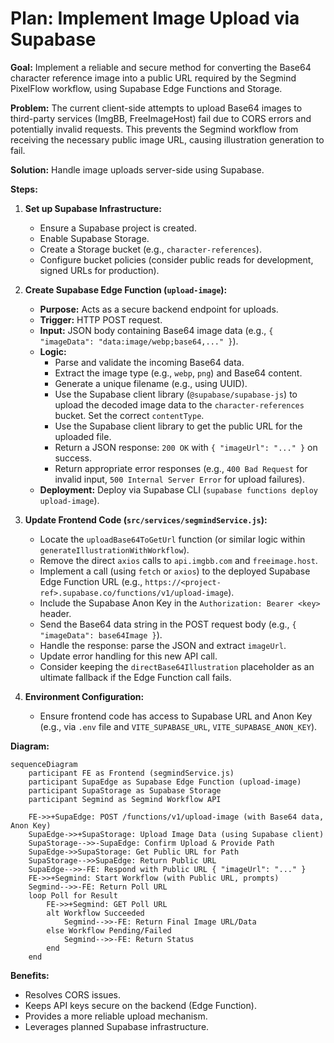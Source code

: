 # Plan: Implement Image Upload via Supabase

**Goal:** Implement a reliable and secure method for converting the Base64 character reference image into a public URL required by the Segmind PixelFlow workflow, using Supabase Edge Functions and Storage.

**Problem:** The current client-side attempts to upload Base64 images to third-party services (ImgBB, FreeImageHost) fail due to CORS errors and potentially invalid requests. This prevents the Segmind workflow from receiving the necessary public image URL, causing illustration generation to fail.

**Solution:** Handle image uploads server-side using Supabase.

**Steps:**

1.  **Set up Supabase Infrastructure:**
    *   Ensure a Supabase project is created.
    *   Enable Supabase Storage.
    *   Create a Storage bucket (e.g., `character-references`).
    *   Configure bucket policies (consider public reads for development, signed URLs for production).

2.  **Create Supabase Edge Function (`upload-image`):**
    *   **Purpose:** Acts as a secure backend endpoint for uploads.
    *   **Trigger:** HTTP POST request.
    *   **Input:** JSON body containing Base64 image data (e.g., `{ "imageData": "data:image/webp;base64,..." }`).
    *   **Logic:**
        *   Parse and validate the incoming Base64 data.
        *   Extract the image type (e.g., `webp`, `png`) and Base64 content.
        *   Generate a unique filename (e.g., using UUID).
        *   Use the Supabase client library (`@supabase/supabase-js`) to upload the decoded image data to the `character-references` bucket. Set the correct `contentType`.
        *   Use the Supabase client library to get the public URL for the uploaded file.
        *   Return a JSON response: `200 OK` with `{ "imageUrl": "..." }` on success.
        *   Return appropriate error responses (e.g., `400 Bad Request` for invalid input, `500 Internal Server Error` for upload failures).
    *   **Deployment:** Deploy via Supabase CLI (`supabase functions deploy upload-image`).

3.  **Update Frontend Code (`src/services/segmindService.js`):**
    *   Locate the `uploadBase64ToGetUrl` function (or similar logic within `generateIllustrationWithWorkflow`).
    *   Remove the direct `axios` calls to `api.imgbb.com` and `freeimage.host`.
    *   Implement a call (using `fetch` or `axios`) to the deployed Supabase Edge Function URL (e.g., `https://<project-ref>.supabase.co/functions/v1/upload-image`).
    *   Include the Supabase Anon Key in the `Authorization: Bearer <key>` header.
    *   Send the Base64 data string in the POST request body (e.g., `{ "imageData": base64Image }`).
    *   Handle the response: parse the JSON and extract `imageUrl`.
    *   Update error handling for this new API call.
    *   Consider keeping the `directBase64Illustration` placeholder as an ultimate fallback if the Edge Function call fails.

4.  **Environment Configuration:**
    *   Ensure frontend code has access to Supabase URL and Anon Key (e.g., via `.env` file and `VITE_SUPABASE_URL`, `VITE_SUPABASE_ANON_KEY`).

**Diagram:**

```mermaid
sequenceDiagram
    participant FE as Frontend (segmindService.js)
    participant SupaEdge as Supabase Edge Function (upload-image)
    participant SupaStorage as Supabase Storage
    participant Segmind as Segmind Workflow API

    FE->>+SupaEdge: POST /functions/v1/upload-image (with Base64 data, Anon Key)
    SupaEdge->>+SupaStorage: Upload Image Data (using Supabase client)
    SupaStorage-->>-SupaEdge: Confirm Upload & Provide Path
    SupaEdge->>SupaStorage: Get Public URL for Path
    SupaStorage-->>SupaEdge: Return Public URL
    SupaEdge-->>-FE: Respond with Public URL { "imageUrl": "..." }
    FE->>+Segmind: Start Workflow (with Public URL, prompts)
    Segmind-->>-FE: Return Poll URL
    loop Poll for Result
        FE->>+Segmind: GET Poll URL
        alt Workflow Succeeded
            Segmind-->>-FE: Return Final Image URL/Data
        else Workflow Pending/Failed
            Segmind-->>-FE: Return Status
        end
    end
```

**Benefits:**

*   Resolves CORS issues.
*   Keeps API keys secure on the backend (Edge Function).
*   Provides a more reliable upload mechanism.
*   Leverages planned Supabase infrastructure.